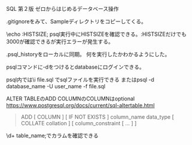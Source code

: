 SQL 第２版 ゼロからはじめるデータベース操作

.gitignoreをみて、Sampleディレクトリをコピーしてくる。

\echo :HISTSIZE;
psql実行中にHISTSIZEを確認できる。:HISTSIZEだけでも3000が確認できるが実行エラーが発生する。

.psql_historyをローカルに同期。
何を実行したかわかるようにした。

psqlコマンドに-dをつけるとdatabaseにログインできる。

psql内では\i file.sql でsqlファイルを実行できる
またはpsql -d database_name -U user_name -f file.sql

ALTER TABLEのADD COLUMNのCOLUMNはoptional
https://www.postgresql.org/docs/current/sql-altertable.html
> ADD [ COLUMN ] [ IF NOT EXISTS ] column_name data_type [ COLLATE collation ] [ column_constraint [ ... ] ]

\d+ table_name;でカラムを確認できる
